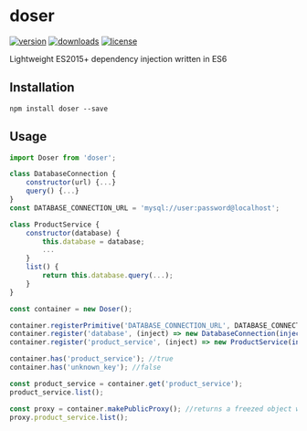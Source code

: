 # doser

[![version](https://img.shields.io/npm/v/doser.svg?style=flat-square)](http://npm.im/doser)
[![downloads](https://img.shields.io/npm/dm/doser.svg?style=flat-square)](http://npm-stat.com/charts.html?package=doser&from=2017-01-01)
[![license](https://img.shields.io/github/license/mashape/apistatus.svg?style=flat-square)](http://opensource.org/licenses/MIT)

Lightweight ES2015+ dependency injection written in ES6

## Installation

```
npm install doser --save
```

## Usage

```js
import Doser from 'doser';

class DatabaseConnection {
	constructor(url) {...}
	query() {...}
}
const DATABASE_CONNECTION_URL = 'mysql://user:password@localhost';

class ProductService {
	constructor(database) {
		this.database = database;
		...
	}
	list() {
		return this.database.query(...);
	}
}

const container = new Doser();

container.registerPrimitive('DATABASE_CONNECTION_URL', DATABASE_CONNECTION_URL, true);
container.register('database', (inject) => new DatabaseConnection(inject('DATABASE_CONNECTION_URL'), true));
container.register('product_service', (inject) => new ProductService(inject('database')));

container.has('product_service'); //true
container.has('unknown_key'); //false

const product_service = container.get('product_service');
product_service.list();

const proxy = container.makePublicProxy(); //returns a freezed object with getters for each registered public key
proxy.product_service.list();

```